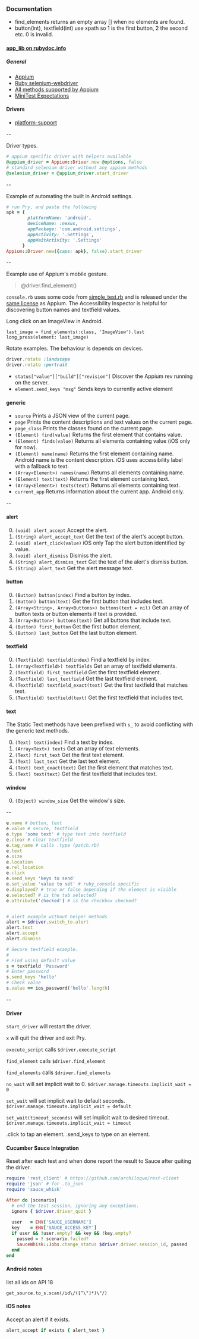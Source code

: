### Documentation

- find_elements returns an empty array [] when no elements are found.
- button(int), textfield(int) use xpath so 1 is the first button, 2 the second etc. 0 is invalid.

#### [app_lib on rubydoc.info](http://www.rubydoc.info/github/appium/ruby_lib/master/toplevel)
##### General
- [Appium](https://github.com/appium/appium/blob/master/README.md)
- [Ruby selenium-webdriver](https://github.com/SeleniumHQ/selenium/wiki/Ruby-Bindings)
- [All methods supported by Appium](https://github.com/appium/appium-base-driver/blob/master/docs/mjsonwp/protocol-methods.md)
- [MiniTest Expectations](http://docs.seattlerb.org/minitest/Minitest/Expectations.html)

#### Drivers
- [platform-support](https://github.com/appium/appium/blob/master/docs/en/about-appium/platform-support.md)

--

Driver types.

```ruby
# appium specific driver with helpers available
@appium_driver = Appium::Driver.new @options, false
# standard selenium driver without any appium methods
@selenium_driver = @appium_driver.start_driver
```

--

Example of automating the built in Android settings.

```ruby
# run Pry, and paste the following
apk = { 
        platformName: 'android',
        deviceName: :nexus,
        appPackage: 'com.android.settings',
        appActivity: '.Settings',
        appWaitActivity: '.Settings'
      }
Appium::Driver.new({caps: apk}, false).start_driver
```

--

Example use of Appium's mobile gesture.

> @driver.find_element()

`console.rb` uses some code from [simple_test.rb](
https://github.com/appium/sample-code/blob/master/sample-code/examples/ruby/simple_test.rb) and is released under the [same license](https://github.com/appium/appium/blob/c58eeb66f2d6fa3b9a89d188a2e657cca7cb300f/LICENSE) as Appium.
The Accessibility Inspector is helpful for discovering button names and textfield values.

Long click on an ImageView in Android.

```
last_image = find_elements(:class, 'ImageView').last
long_press(element: last_image)
```

Rotate examples. The behaviour is depends on devices.

```ruby
driver.rotate :landscape
driver.rotate :portrait
```

- `status["value"]["build"]["revision"]` Discover the Appium rev running on the server.
- `element.send_keys "msg"` Sends keys to currently active element

#### generic

- `source` Prints a JSON view of the current page.
- `page` Prints the content descriptions and text values on the current page.
- `page_class` Prints the classes found on the current page.
- `(Element) find(value)` Returns the first element that contains value.
- `(Element) finds(value)` Returns all elements containing value (iOS only for now).
- `(Element) name(name)` Returns the first element containing name. Android name is the content description.
iOS uses accessibility label with a fallback to text.
- `(Array<Element>) names(name)` Returns all elements containing name.
- `(Element) text(text)` Returns the first element containing text.
- `(Array<Element>) texts(text)` Returns all elements containing text.
- `current_app` Returns information about the current app. Android only.

--

#### alert
0. `(void) alert_accept` Accept the alert.
0. `(String) alert_accept_text` Get the text of the alert's accept button.
0. `(void) alert_click(value)` iOS only Tap the alert button identified by value.
0. `(void) alert_dismiss` Dismiss the alert.
0. `(String) alert_dismiss_text` Get the text of the alert's dismiss button.
0. `(String) alert_text` Get the alert message text.

#### button
0. `(Button) button(index)` Find a button by index.
0. `(Button) button(text)` Get the first button that includes text.
0. `(Array<String>, Array<Buttons>) buttons(text = nil)` Get an array of button texts or button elements if text is provided.
0. `(Array<Button>) buttons(text)` Get all buttons that include text.
0. `(Button) first_button` Get the first button element.
0. `(Button) last_button` Get the last button element.

#### textfield
0. `(Textfield) textfield(index)` Find a textfield by index.
0. `(Array<Textfield>) textfields` Get an array of textfield elements.
0. `(Textfield) first_textfield` Get the first textfield element.
0. `(Textfield) last_textfield` Get the last textfield element.
0. `(Textfield) textfield_exact(text)` Get the first textfield that matches text.
0. `(Textfield) textfield(text)` Get the first textfield that includes text.

#### text

The Static Text methods have been prefixed with `s_` to avoid conflicting with the generic text methods.

0. `(Text) text(index)` Find a text by index.
0. `(Array<Text>) texts` Get an array of text elements.
0. `(Text) first_text` Get the first text element.
0. `(Text) last_text` Get the last text element.
0. `(Text) text_exact(text)` Get the first element that matches text.
0. `(Text) text(text)` Get the first textfield that includes text.

#### window
0. `(Object) window_size` Get the window's size.

--

```ruby
e.name # button, text
e.value # secure, textfield
e.type 'some text' # type text into textfield
e.clear # clear textfield
e.tag_name # calls .type (patch.rb)
e.text
e.size
e.location
e.rel_location
e.click
e.send_keys 'keys to send'
e.set_value 'value to set' # ruby_console specific
e.displayed? # true or false depending if the element is visible
e.selected? # is the tab selected?
e.attribute('checked') # is the checkbox checked?


# alert example without helper methods
alert = $driver.switch_to.alert
alert.text
alert.accept
alert.dismiss

# Secure textfield example.
#
# Find using default value
s = textfield 'Password'
# Enter password
s.send_keys 'hello'
# Check value
s.value == ios_password('hello'.length)
```

--

#### Driver

`start_driver` will restart the driver.

`x` will quit the driver and exit Pry.

`execute_script` calls `$driver.execute_script`

`find_element` calls `$driver.find_element`

`find_elements` calls `$driver.find_elements`

`no_wait` will set implicit wait to 0. `$driver.manage.timeouts.implicit_wait = 0`

`set_wait` will set implicit wait to default seconds. `$driver.manage.timeouts.implicit_wait = default`

`set_wait(timeout_seconds)` will set implicit wait to desired timeout. `$driver.manage.timeouts.implicit_wait = timeout`

.click to tap an element.
.send_keys to type on an element.

#### Cucumber Sauce Integration

Reset after each test and when done report the result to Sauce after quiting the driver.

```ruby
require 'rest_client' # https://github.com/archiloque/rest-client
require 'json' # for .to_json
require 'sauce_whisk'

After do |scenario|
  # end the test session, ignoring any exceptions.
  ignore { $driver.driver_quit }
  
  user   = ENV['SAUCE_USERNAME']
  key    = ENV['SAUCE_ACCESS_KEY']
  if user && !user.empty? && key && !key.empty?
    passed = ! scenario.failed?
    SauceWhisk::Jobs.change_status $driver.driver.session_id, passed
  end
end
```

#### Android notes

list all ids on API 18

`get_source.to_s.scan(/id\/([^\"]*)\"/)`

#### iOS notes

Accept an alert if it exists.

```ruby
alert_accept if exists { alert_text }
```
